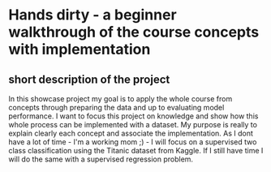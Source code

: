 # Hands dirty - a beginner walkthrough of the course concepts with implementation

## short description of the project

In this showcase project my goal is to apply the whole course from concepts through preparing the data and up to evaluating model performance.
I want to focus this project on knowledge and show how this whole process can be implemented with a dataset. My purpose is really to explain clearly each concept and associate the implementation.
As I dont have a lot of time - I'm a working mom ;) - I will focus on a supervised two class classification using the Titanic dataset from Kaggle. If I still have time I will do the same with a supervised regression problem.

